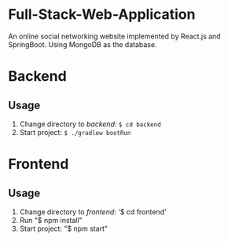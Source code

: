 # Full-Stack-Web-Application
An online social networking website implemented by React.js and SpringBoot. Using MongoDB as the database.
# Backend
## Usage
1. Change directory to _backend_: `$ cd backend`
2. Start project: `$ ./gradlew bootRun`

# Frontend
## Usage
1. Change directory to _frontend_: '$ cd frontend'
2. Run "$ npm install"
3. Start project: "$ npm start"
